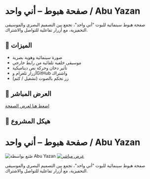 # صفحة هبوط – أني واحد / Abu Yazan

صفحة هبوط سينمائية للبوت "أني واحد"، تجمع بين التصميم البصري والموسيقى التحفيزية، مع أزرار تفاعلية للتواصل والاشتراك.

## 🎯 الميزات
- صورة سينمائية وهوية بصرية
- موسيقى خلفية تلقائية من رابط خارجي
- تأثير دخان وحركة نص ديناميكية
- أزرار تلغرام وGitHub واشتراك
- زر تحكم بالصوت (تشغيل / كتم)

## 🔗 العرض المباشر
[اضغط هنا لعرض الصفحة](https://hamza12-12.github.io/bot-landing-page)

## 📂 هيكل المشروع
# صفحة هبوط – أني واحد / Abu Yazan

![صُنع بواسطة Abu Yazan](https://img.shields.io/badge/صُنع_بواسطة-Abu_Yazan-purple?style=for-the-badge)
[![عرض مباشر](https://img.shields.io/badge/عرض_مباشر-اضغط_هنا-blue?style=for-the-badge)](https://hamza12-12.github.io/bot-landing-page)

صفحة هبوط سينمائية للبوت "أني واحد"، تجمع بين التصميم البصري والموسيقى التحفيزية، مع أزرار تفاعلية للتواصل والاشتراك.